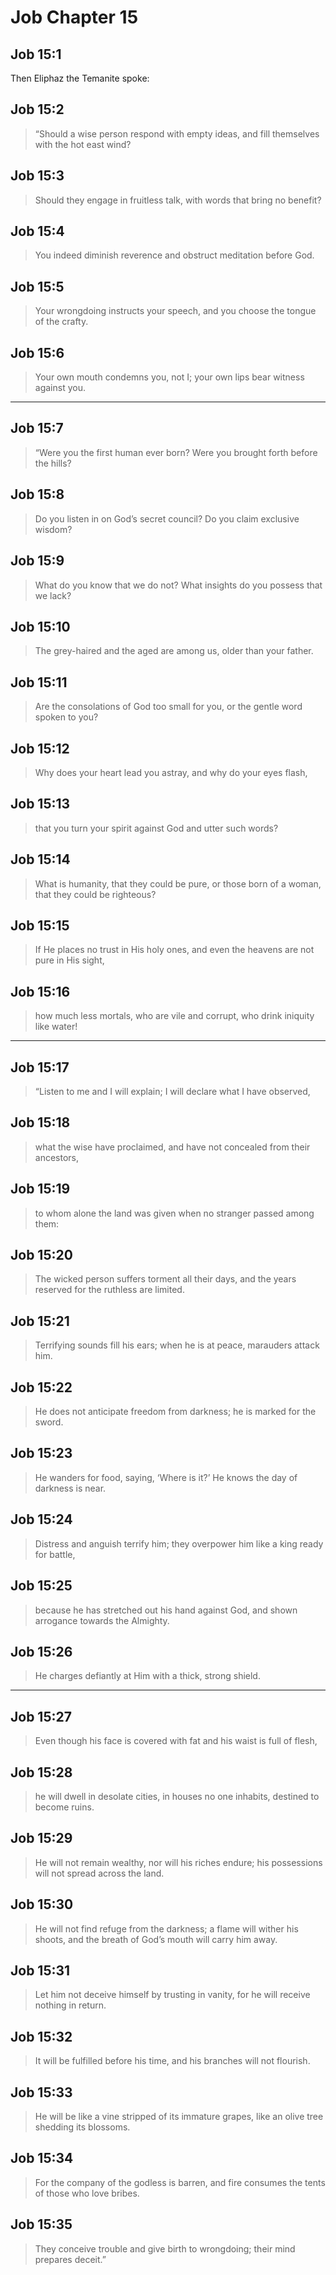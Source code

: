 # Job Chapter 15

## Job 15:1

Then Eliphaz the Temanite spoke:

## Job 15:2

> “Should a wise person respond with empty ideas,
> and fill themselves with the hot east wind?

## Job 15:3

> Should they engage in fruitless talk,
> with words that bring no benefit?

## Job 15:4

> You indeed diminish reverence
> and obstruct meditation before God.

## Job 15:5

> Your wrongdoing instructs your speech,
> and you choose the tongue of the crafty.

## Job 15:6

> Your own mouth condemns you, not I;
> your own lips bear witness against you.

---

## Job 15:7

> “Were you the first human ever born?
> Were you brought forth before the hills?

## Job 15:8

> Do you listen in on God’s secret council?
> Do you claim exclusive wisdom?

## Job 15:9

> What do you know that we do not?
> What insights do you possess that we lack?

## Job 15:10

> The grey-haired and the aged are among us,
> older than your father.

## Job 15:11

> Are the consolations of God too small for you,
> or the gentle word spoken to you?

## Job 15:12

> Why does your heart lead you astray,
> and why do your eyes flash,

## Job 15:13

> that you turn your spirit against God
> and utter such words?

## Job 15:14

> What is humanity, that they could be pure,
> or those born of a woman, that they could be righteous?

## Job 15:15

> If He places no trust in His holy ones,
> and even the heavens are not pure in His sight,

## Job 15:16

> how much less mortals, who are vile and corrupt,
> who drink iniquity like water!

---

## Job 15:17

> “Listen to me and I will explain;
> I will declare what I have observed,

## Job 15:18

> what the wise have proclaimed,
> and have not concealed from their ancestors,

## Job 15:19

> to whom alone the land was given
> when no stranger passed among them:

## Job 15:20

> The wicked person suffers torment all their days,
> and the years reserved for the ruthless are limited.

## Job 15:21

> Terrifying sounds fill his ears;
> when he is at peace, marauders attack him.

## Job 15:22

> He does not anticipate freedom from darkness;
> he is marked for the sword.

## Job 15:23

> He wanders for food, saying, ‘Where is it?’
> He knows the day of darkness is near.

## Job 15:24

> Distress and anguish terrify him;
> they overpower him like a king ready for battle,

## Job 15:25

> because he has stretched out his hand against God,
> and shown arrogance towards the Almighty.

## Job 15:26

> He charges defiantly at Him with a thick, strong shield.

---

## Job 15:27

> Even though his face is covered with fat
> and his waist is full of flesh,

## Job 15:28

> he will dwell in desolate cities,
> in houses no one inhabits,
> destined to become ruins.

## Job 15:29

> He will not remain wealthy, nor will his riches endure;
> his possessions will not spread across the land.

## Job 15:30

> He will not find refuge from the darkness;
> a flame will wither his shoots,
> and the breath of God’s mouth will carry him away.

## Job 15:31

> Let him not deceive himself
> by trusting in vanity, for he will receive nothing in return.

## Job 15:32

> It will be fulfilled before his time,
> and his branches will not flourish.

## Job 15:33

> He will be like a vine stripped of its immature grapes,
> like an olive tree shedding its blossoms.

## Job 15:34

> For the company of the godless is barren,
> and fire consumes the tents of those who love bribes.

## Job 15:35

> They conceive trouble and give birth to wrongdoing;
> their mind prepares deceit.”
